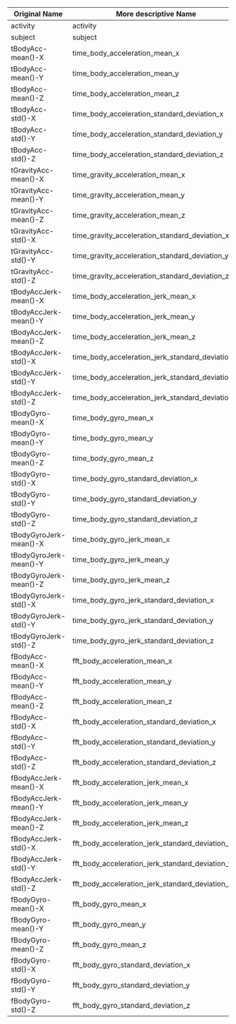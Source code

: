 |Original Name         |More descriptive Name                           |
|----------------------|------------------------------------------------|
|activity              |activity                                        |
|subject               |subject                                         |
|tBodyAcc-mean()-X     |time_body_acceleration_mean_x                   |
|tBodyAcc-mean()-Y     |time_body_acceleration_mean_y                   |
|tBodyAcc-mean()-Z     |time_body_acceleration_mean_z                   |
|tBodyAcc-std()-X      |time_body_acceleration_standard_deviation_x     |
|tBodyAcc-std()-Y      |time_body_acceleration_standard_deviation_y     |
|tBodyAcc-std()-Z      |time_body_acceleration_standard_deviation_z     |
|tGravityAcc-mean()-X  |time_gravity_acceleration_mean_x                |
|tGravityAcc-mean()-Y  |time_gravity_acceleration_mean_y                |
|tGravityAcc-mean()-Z  |time_gravity_acceleration_mean_z                |
|tGravityAcc-std()-X   |time_gravity_acceleration_standard_deviation_x  |
|tGravityAcc-std()-Y   |time_gravity_acceleration_standard_deviation_y  |
|tGravityAcc-std()-Z   |time_gravity_acceleration_standard_deviation_z  |
|tBodyAccJerk-mean()-X |time_body_acceleration_jerk_mean_x              |
|tBodyAccJerk-mean()-Y |time_body_acceleration_jerk_mean_y              |
|tBodyAccJerk-mean()-Z |time_body_acceleration_jerk_mean_z              |
|tBodyAccJerk-std()-X  |time_body_acceleration_jerk_standard_deviation_x|
|tBodyAccJerk-std()-Y  |time_body_acceleration_jerk_standard_deviation_y|
|tBodyAccJerk-std()-Z  |time_body_acceleration_jerk_standard_deviation_z|
|tBodyGyro-mean()-X    |time_body_gyro_mean_x                           |
|tBodyGyro-mean()-Y    |time_body_gyro_mean_y                           |
|tBodyGyro-mean()-Z    |time_body_gyro_mean_z                           |
|tBodyGyro-std()-X     |time_body_gyro_standard_deviation_x             |
|tBodyGyro-std()-Y     |time_body_gyro_standard_deviation_y             |
|tBodyGyro-std()-Z     |time_body_gyro_standard_deviation_z             |
|tBodyGyroJerk-mean()-X|time_body_gyro_jerk_mean_x                      |
|tBodyGyroJerk-mean()-Y|time_body_gyro_jerk_mean_y                      |
|tBodyGyroJerk-mean()-Z|time_body_gyro_jerk_mean_z                      |
|tBodyGyroJerk-std()-X |time_body_gyro_jerk_standard_deviation_x        |
|tBodyGyroJerk-std()-Y |time_body_gyro_jerk_standard_deviation_y        |
|tBodyGyroJerk-std()-Z |time_body_gyro_jerk_standard_deviation_z        |
|fBodyAcc-mean()-X     |fft_body_acceleration_mean_x                    |
|fBodyAcc-mean()-Y     |fft_body_acceleration_mean_y                    |
|fBodyAcc-mean()-Z     |fft_body_acceleration_mean_z                    |
|fBodyAcc-std()-X      |fft_body_acceleration_standard_deviation_x      |
|fBodyAcc-std()-Y      |fft_body_acceleration_standard_deviation_y      |
|fBodyAcc-std()-Z      |fft_body_acceleration_standard_deviation_z      |
|fBodyAccJerk-mean()-X |fft_body_acceleration_jerk_mean_x               |
|fBodyAccJerk-mean()-Y |fft_body_acceleration_jerk_mean_y               |
|fBodyAccJerk-mean()-Z |fft_body_acceleration_jerk_mean_z               |
|fBodyAccJerk-std()-X  |fft_body_acceleration_jerk_standard_deviation_x |
|fBodyAccJerk-std()-Y  |fft_body_acceleration_jerk_standard_deviation_y |
|fBodyAccJerk-std()-Z  |fft_body_acceleration_jerk_standard_deviation_z |
|fBodyGyro-mean()-X    |fft_body_gyro_mean_x                            |
|fBodyGyro-mean()-Y    |fft_body_gyro_mean_y                            |
|fBodyGyro-mean()-Z    |fft_body_gyro_mean_z                            |
|fBodyGyro-std()-X     |fft_body_gyro_standard_deviation_x              |
|fBodyGyro-std()-Y     |fft_body_gyro_standard_deviation_y              |
|fBodyGyro-std()-Z     |fft_body_gyro_standard_deviation_z              |